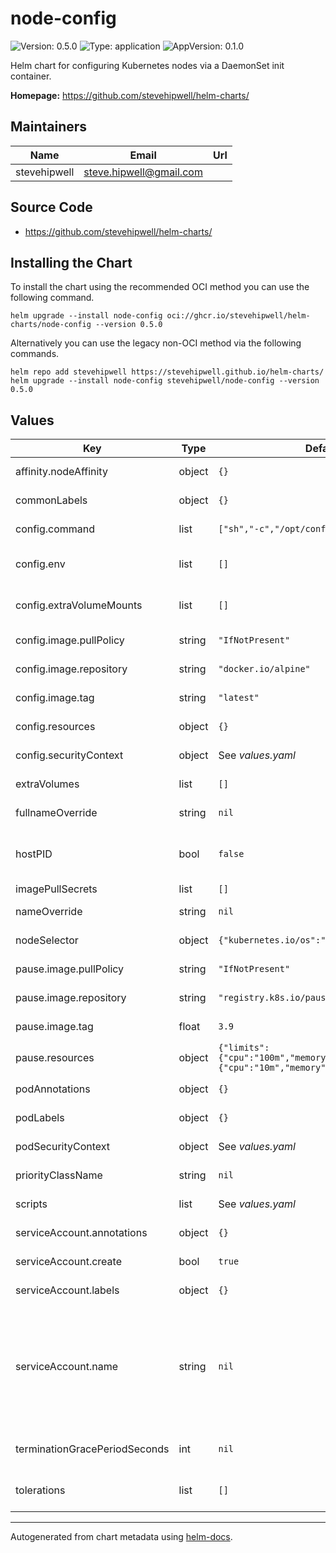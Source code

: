 # node-config

![Version: 0.5.0](https://img.shields.io/badge/Version-0.5.0-informational?style=flat-square) ![Type: application](https://img.shields.io/badge/Type-application-informational?style=flat-square) ![AppVersion: 0.1.0](https://img.shields.io/badge/AppVersion-0.1.0-informational?style=flat-square)

Helm chart for configuring Kubernetes nodes via a DaemonSet init container.

**Homepage:** <https://github.com/stevehipwell/helm-charts/>

## Maintainers

| Name | Email | Url |
| ---- | ------ | --- |
| stevehipwell | <steve.hipwell@gmail.com> |  |

## Source Code

* <https://github.com/stevehipwell/helm-charts/>

## Installing the Chart

To install the chart using the recommended OCI method you can use the following command.

```shell
helm upgrade --install node-config oci://ghcr.io/stevehipwell/helm-charts/node-config --version 0.5.0
```

Alternatively you can use the legacy non-OCI method via the following commands.

```shell
helm repo add stevehipwell https://stevehipwell.github.io/helm-charts/
helm upgrade --install node-config stevehipwell/node-config --version 0.5.0
```

## Values

| Key | Type | Default | Description |
|-----|------|---------|-------------|
| affinity.nodeAffinity | object | `{}` | Node affinity for scheduling. |
| commonLabels | object | `{}` | Labels to add to all chart resources. |
| config.command | list | `["sh","-c","/opt/config.sh"]` | Command for the config container |
| config.env | list | `[]` | Environment variables for the config container. |
| config.extraVolumeMounts | list | `[]` | Extra volume mounts for the config container. |
| config.image.pullPolicy | string | `"IfNotPresent"` | Image pull policy for the config container. |
| config.image.repository | string | `"docker.io/alpine"` | Image repository for the config container. |
| config.image.tag | string | `"latest"` | Image tag for the config container |
| config.resources | object | `{}` | Resources for the config container. |
| config.securityContext | object | See _values.yaml_ | Security context for the config container. |
| extraVolumes | list | `[]` | Extra volumes for the pod. |
| fullnameOverride | string | `nil` | Override the full name of the chart. |
| hostPID | bool | `false` | If `true`, allow the pod access to the host process ID namespace. |
| imagePullSecrets | list | `[]` | Image pull secrets. |
| nameOverride | string | `nil` | Override the name of the chart. |
| nodeSelector | object | `{"kubernetes.io/os":"linux"}` | Node selector labels for scheduling. |
| pause.image.pullPolicy | string | `"IfNotPresent"` | Image pull policy for the pause container. |
| pause.image.repository | string | `"registry.k8s.io/pause"` | Image repository for the pause container. |
| pause.image.tag | float | `3.9` | Image tag for the pause container |
| pause.resources | object | `{"limits":{"cpu":"100m","memory":"8Mi"},"requests":{"cpu":"10m","memory":"8Mi"}}` | Resources for the pause container. |
| podAnnotations | object | `{}` | Annotations to add to the pod. |
| podLabels | object | `{}` | Labels to add to the pod. |
| podSecurityContext | object | See _values.yaml_ | Security context for the pod. |
| priorityClassName | string | `nil` | Priority class name for the pod. |
| scripts | list | See _values.yaml_ | Scripts to create and mount. |
| serviceAccount.annotations | object | `{}` | Annotations to add to the service account. |
| serviceAccount.create | bool | `true` | If `true`, create a new `ServiceAccount`. |
| serviceAccount.labels | object | `{}` | Labels to add to the service account. |
| serviceAccount.name | string | `nil` | If this is set and `serviceAccount.create` is `true` this will be used for the created `ServiceAccount` name, if set and `serviceAccount.create` is `false` then this will define an existing `ServiceAccount` to use. |
| terminationGracePeriodSeconds | int | `nil` | Termination grace period for the pod in seconds. |
| tolerations | list | `[]` | Node taints that will be tolerated for scheduling. |

----------------------------------------------

Autogenerated from chart metadata using [helm-docs](https://github.com/norwoodj/helm-docs/).
